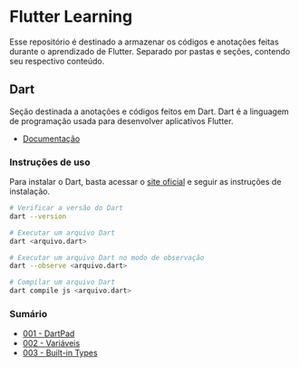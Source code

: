 # Flutter Learning

Esse repositório é destinado a armazenar os códigos e anotações feitas durante o aprendizado de Flutter. Separado por pastas e seções, contendo seu respectivo conteúdo.

## Dart

Seção destinada a anotações e códigos feitos em Dart. Dart é a linguagem de programação usada para desenvolver aplicativos Flutter.

- [Documentação](https://dart.dev/language)

### Instruções de uso

Para instalar o Dart, basta acessar o [site oficial](https://dart.dev/get-dart) e seguir as instruções de instalação.

```bash
# Verificar a versão do Dart
dart --version

# Executar um arquivo Dart
dart <arquivo.dart>

# Executar um arquivo Dart no modo de observação
dart --observe <arquivo.dart>

# Compilar um arquivo Dart
dart compile js <arquivo.dart>
```

### Sumário

- [001 - DartPad](/001-dartpad/)
- [002 - Variáveis](/002-variables/)
- [003 - Built-in Types](/003-built-in-types/)